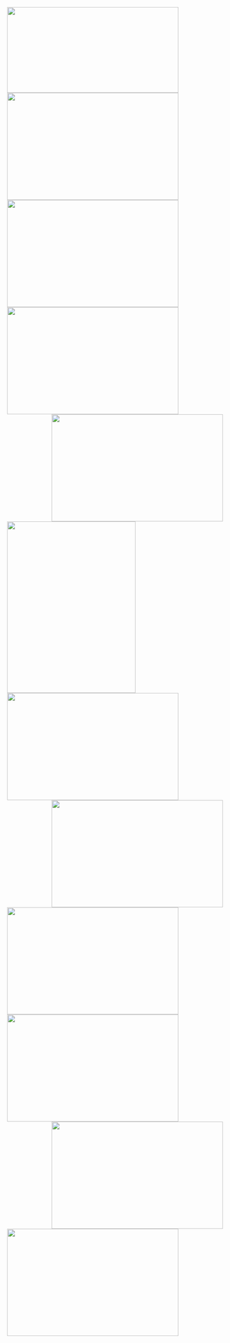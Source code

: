 <img src="https://user-images.githubusercontent.com/109806160/180463722-0a04f0ba-fb8b-45e0-8099-a78a8cc6fdf3.jpg" align="left" width="400" height="200" />
<img src="https://user-images.githubusercontent.com/109806160/180597101-fc300030-b8b4-436e-9706-e1fc54f21c0b.png" width="400" height="250" />
<img src="https://user-images.githubusercontent.com/109806160/180712600-a3af559c-c567-4107-b1d4-0ae5f85e44ff.JPG" align="left" width="400" height="250"/>
<img src="https://user-images.githubusercontent.com/109806160/180716932-8978ae10-7e0e-4465-9ca6-e0e65916f3d7.JPG" align="centre" width="400" height=250"/>
<img src="https://user-images.githubusercontent.com/109806160/180717643-81103462-757f-42e0-b349-865a32351ed7.jpg" align="right" width="400" height="250"/>
<img src="https://user-images.githubusercontent.com/109806160/180764494-973eda5c-ea11-44d1-b806-48a2a7eaeba4.jpg" align="left" width="300" height="400"/>
<img src="https://user-images.githubusercontent.com/109806160/180765521-7c4bb0e0-abd4-4090-b7a1-694897e8d5b5.jpg" align="centre" width="400" height="250"/>
<img src="https://user-images.githubusercontent.com/109806160/180768360-7087a7b0-0556-4ad6-b864-44b885421cd3.jpg" align="right" width="400" height="250"/>
<img src="https://user-images.githubusercontent.com/109806160/180773679-2c70c1df-e6cb-4703-963f-b6a65f6e7f14.jpg" align="left" width="400" height="250"/>
<img src="https://user-images.githubusercontent.com/109806160/180773856-32b019be-bc1c-48a1-91f3-18aa6b572a17.JPG" align="centre" width="400" height="250"/>
<img src="https://user-images.githubusercontent.com/109806160/180774021-6e847b50-9baf-43dd-b9b4-3081a8dcc903.JPG" align="right" width="400" height="250"/>
<img src="https://user-images.githubusercontent.com/109806160/180775267-771d98c4-6a5f-4f33-b502-274cbe58b363.JPG" align="left" width="400" height="250"/>



